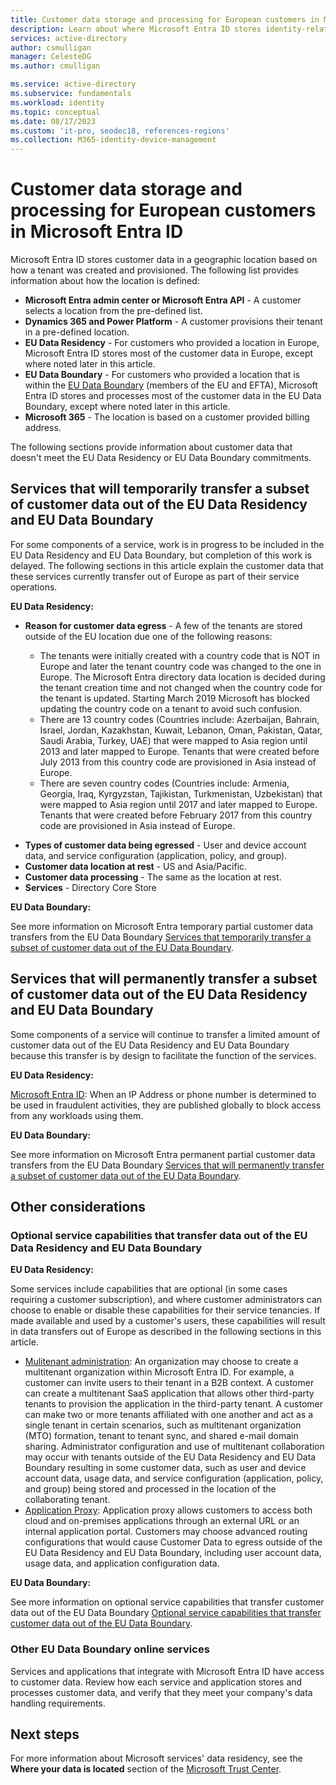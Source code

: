 ```yaml
---
title: Customer data storage and processing for European customers in Microsoft Entra ID
description: Learn about where Microsoft Entra ID stores identity-related data for its European customers.
services: active-directory
author: csmulligan
manager: CelesteDG
ms.author: cmulligan

ms.service: active-directory
ms.subservice: fundamentals
ms.workload: identity
ms.topic: conceptual
ms.date: 08/17/2023
ms.custom: 'it-pro, seodec18, references-regions'
ms.collection: M365-identity-device-management
---
```


# Customer data storage and processing for European customers in Microsoft Entra ID

Microsoft Entra ID stores customer data in a geographic location based on how a tenant was created and provisioned. The following list provides information about how the location is defined:

* **Microsoft Entra admin center or Microsoft Entra API** - A customer selects a location from the pre-defined list.
* **Dynamics 365 and Power Platform** - A customer provisions their tenant in a pre-defined location.
* **EU Data Residency** - For customers who provided a location in Europe, Microsoft Entra ID stores most of the customer data in Europe, except where noted later in this article.
* **EU Data Boundary** - For customers who provided a location that is within the [EU Data Boundary](/privacy/eudb/eu-data-boundary-learn#eu-data-boundary-countries-and-datacenter-locations) (members of the EU and EFTA), Microsoft Entra ID stores and processes most of the customer data in the EU Data Boundary, except where noted later in this article.
* **Microsoft 365** - The location is based on a customer provided billing address.

The following sections provide information about customer data that doesn't meet the EU Data Residency or EU Data Boundary commitments.

## Services that will temporarily transfer a subset of customer data out of the EU Data Residency and EU Data Boundary 

For some components of a service, work is in progress to be included in the EU Data Residency and EU Data Boundary, but completion of this work is delayed. The following sections in this article explain the customer data that these services currently transfer out of Europe as part of their service operations.

**EU Data Residency:**

- **Reason for customer data egress** - A few of the tenants are stored outside of the EU location due one of the following reasons: 

   - The tenants were initially created with a country code that is NOT in Europe and later the tenant country code was changed to the one in Europe. The Microsoft Entra directory data location is decided during the tenant creation time and not changed when the country code for the tenant is updated. Starting March 2019 Microsoft has blocked updating the country code on a tenant to avoid such confusion. 
   - There are 13 country codes (Countries include: Azerbaijan, Bahrain, Israel, Jordan, Kazakhstan, Kuwait, Lebanon, Oman, Pakistan, Qatar, Saudi Arabia, Turkey, UAE) that were mapped to Asia region until 2013 and later mapped to Europe. Tenants that were created before July 2013 from this country code are provisioned in Asia instead of Europe. 
   - There are seven country codes (Countries include: Armenia, Georgia, Iraq, Kyrgyzstan, Tajikistan, Turkmenistan, Uzbekistan) that were mapped to Asia region until 2017 and later mapped to Europe. Tenants that were created before February 2017 from this country code are provisioned in Asia instead of Europe. 
* **Types of customer data being egressed** - User and device account data, and service configuration (application, policy, and group).  
* **Customer data location at rest** - US and Asia/Pacific.
* **Customer data processing** - The same as the location at rest.
* **Services** - Directory Core Store

**EU Data Boundary:**

See more information on Microsoft Entra temporary partial customer data transfers from the EU Data Boundary [Services that temporarily transfer a subset of customer data out of the EU Data Boundary](/privacy/eudb/eu-data-boundary-temporary-partial-transfers#security-services). 

## Services that will permanently transfer a subset of customer data out of the EU Data Residency and EU Data Boundary 

Some components of a service will continue to transfer a limited amount of customer data out of the EU Data Residency and EU Data Boundary because this transfer is by design to facilitate the function of the services.  

**EU Data Residency:** 

[Microsoft Entra ID](./whatis.md): When an IP Address or phone number is determined to be used in fraudulent activities, they are published globally to block access from any workloads using them. 

**EU Data Boundary:**

See more information on Microsoft Entra permanent partial customer data transfers from the EU Data Boundary [Services that will permanently transfer a subset of customer data out of the EU Data Boundary](/privacy/eudb/eu-data-boundary-permanent-partial-transfers#security-services).

## Other considerations

### Optional service capabilities that transfer data out of the EU Data Residency and EU Data Boundary

**EU Data Residency:**

Some services include capabilities that are optional (in some cases requiring a customer subscription), and where customer administrators can choose to enable or disable these capabilities for their service tenancies. If made available and used by a customer's users, these capabilities will result in data transfers out of Europe as described in the following sections in this article. 

- [Mulitenant administration](~/identity/multi-tenant-organizations/overview.md): An organization may choose to create a multitenant organization within Microsoft Entra ID. For example, a customer can invite users to their tenant in a B2B context. A customer can create a multitenant SaaS application that allows other third-party tenants to provision the application in the third-party tenant. A customer can make two or more tenants affiliated with one another and act as a single tenant in certain scenarios, such as multitenant organization (MTO) formation, tenant to tenant sync, and shared e-mail domain sharing. Administrator configuration and use of multitenant collaboration may occur with tenants outside of the EU Data Residency and EU Data Boundary resulting in some customer data, such as user and device account data, usage data, and service configuration (application, policy, and group) being stored and processed in the location of the collaborating tenant. 
- [Application Proxy](~/identity/app-proxy/application-proxy.md): Application proxy allows customers to access both cloud and on-premises applications through an external URL or an internal application portal. Customers may choose advanced routing configurations that would cause Customer Data to egress outside of the EU Data Residency and EU Data Boundary, including user account data, usage data, and application configuration data. 

**EU Data  Boundary:**

See more information on optional service capabilities that transfer customer data out of the EU Data Boundary [Optional service capabilities that transfer customer data out of the EU Data Boundary](/privacy/eudb/eu-data-boundary-transfers-for-optional-capabilities#microsoft-entra-id).

### Other EU Data Boundary online services

Services and applications that integrate with Microsoft Entra ID have access to customer data. Review how each service and application stores and processes customer data, and verify that they meet your company's data handling requirements.

## Next steps

For more information about Microsoft services' data residency, see the **Where your data is located** section of the [Microsoft Trust Center](https://www.microsoft.com/en-us/trust-center/privacy/data-location?rtc=1).

